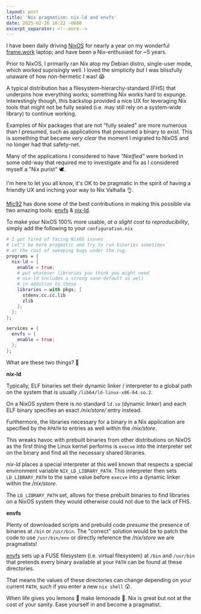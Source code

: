 ```yaml
---
layout: post
title: 'Nix pragmatism: nix-ld and envfs'
date: 2025-02-26 16:22 -0800
excerpt_separator: <!--more-->
---
```


I have been daily driving [NixOS](https://nixos.org) for nearly a year on my wonderful [frame.work](https://frame.work/) laptop; and have been a Nix-enthusiast for ~5 years.

Prior to NixOS, I primarily ran Nix atop my Debian distro, single-user mode, which worked suprisingly well. I loved the simplicity _but_ I was blissfully unaware of how non-hermetic I was! 😱

<!--more-->

A typical distribution has a filesystem-hierarchy-standard (FHS) that underpins how everything works; something Nix works hard to expunge. Interestingly though, this backstop provided a nice UX for leveraging Nix tools that might not be fully sealed (i.e. may still rely on a system-wide library) to continue working.

Examples of Nix packages that are not "fully sealed" are more numerous than I presumed, such as applications that presumed a binary to exist. This is something that became _very clear_ the moment I migrated to NixOS and no longer had that safety-net.

Many of the applications I considered to have _"Nixified"_ were borked in some odd-way that required me to investigate and fix as I considered myself a "Nix purist" 🕊️.

I'm here to let you all know, it's OK to be pragmatic in the spirit of having a friendly UX and inching your way to Nix Valhalla 👌.

[Mic92](https://github.com/Mic92) has done some of the best contributions in making this possible via two amazing tools: [envfs](https://github.com/Mic92/envfs) & [nix-ld](https://github.com/nix-community/nix-ld).

To make your NixOS 100% more usable, _at a slight cost to reproducibility_, simply add the following to your `configuration.nix`

```nix
# I got tired of facing NixOS issues
# Let's be more pragmatic and try to run binaries sometimes
# at the cost of sweeping bugs under the rug.
programs = {
  nix-ld = {
    enable = true;
    # put whatever libraries you think you might need
    # nix-ld includes a strong sane-default as well
    # in addition to these
    libraries = with pkgs; [
      stdenv.cc.cc.lib
      zlib
    ];
  };
};

services = {
  envfs = {
    enable = true;
  };
};
```

What are these two things? 🤨

**nix-ld**

Typically, ELF binaries set their dynamic linker / interpreter to a global path on the system that is usually `/lib64/ld-linux-x86-64.so.2`.

On a NixOS system there is no standard `ld.so` (dynamic linker) and each ELF binary specifies an exact _/nix/store/_ entry instead.

Furthermore, the libraries necessary for a binary in a Nix application are specified by the `RPATH` to entries as well within the _/nix/store_.

This wreaks havoc with prebuilt binaries from other distributions on NixOS as the first thing the Linux kernel performs is `execve` into the interpreter set on the binary and find all the necessary shared libraries.

_nix-ld_ places a special interpreter at this well known that respects a special environment variable `NIX_LD_LIBRARY_PATH`. This interpreter then sets `LD_LIBRARY_PATH` to the same value before `execve` into a dynamic linker within the _/nix/store_.

The `LD_LIBRARY_PATH` set, allows for these prebuilt binaries to find libraries on a NixOS system they would otherwise could not due to the lack of FHS.

**envfs**

Plenty of downloaded scripts and prebuild code _presume_ the presence of binaries at `/bin` or `/usr/bin`. The "correct" solution would be to patch the code to use `/usr/bin/env` or directly reference the _/nix/store_ we are pragmatists!

[envfs](https://github.com/Mic92/envfs) sets up a FUSE filesystem (i.e. virtual filesystem) at `/bin` and `/usr/bin` that pretends every binary available at your `PATH` can be found at these directories.

That means the values of these directories can change depending on your current `PATH`, such if you enter a new `nix shell` 😮.

When life gives you lemons 🍋 make lemonade 🥤. Nix is great but not at the cost of your sanity. Ease yourself in and become a pragmatist.